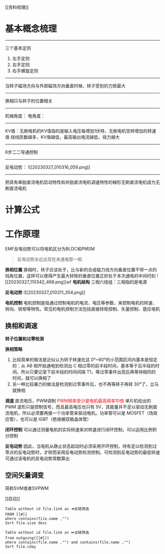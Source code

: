 [[资料梳理]]


# 基本概念梳理
***
三个基本定则
1. 左手定则
2. 右手定则
3. 右手螺旋定则
***
当转子磁场方向与外部磁场方向垂直时候，转子受到的力矩最大
***
换相只与转子的位置相关
***
机械角度：
电角度：
___
KV值：无刷电机的KV值指的是输入电压每增加1伏特，无刷电机空转增加的转速值
绕线匝数越多，KV值越低，最高输出电流越低，扭力越大
___
6步二二导通控制
___
反电动势：
![[20230327_010316_059.png]]
___
把具有串励直流电机启动特性和并励直流电机调速特性的梯形无刷直流电机成为无刷直流电机

# 计算公式

# 工作原理

EMF反电动势可以将电机区分为BLDC和PMSM
>反电动势永远出现在未通电那一相

**换相位置**
换相时，转子应该处于，比与新的合成磁力线方向垂直位置不带一点的钝角位置，这样可以使得产生最大转矩的垂直位置正好处于本次通电的中间时刻
![[20230327_110342_468.png]]wf
**电机结构**
三相六绕组：三相指的是电源

**反电动势**
![[20230327_010311_354.png]]


**电机控制**
电机控制是指通过控制电机的电流、电压等参数，来控制电机的转速、转向、转矩等特性。常见的电机控制方法包括直接转矩控制、矢量控制、感应电机
## 换相和调速
**转子位置和过零检测**

**换相策略**
1. 比较简单的做法是近似认为转子转速在这 0°~60°的小范围区间内基本是恒定的：从 AB 相开始通电到检测出 C 相过零的前半段时间，基本等于后半段的时间。所以只要记录下前半段的时间间隔 T1，等过零事件出现后再等待相同的时间，就可以换相了
2. 另一种比较暴力的做法是检测到过零事件后，也不再等转子再转 30°了，立马就换相

**调速**
直流电压，PWM调制
<font color = red>PWM频率至少是电机最高频率10倍</font>
单片机给出的 PWM 波形只是控制信号，而且最高电压也只有 5V，其能量并不足以驱动无刷直流电机，所以必须要再接一个功率管来驱动电机。功率管可以是 MOSFET（场效应管），也可以是 IGBT（绝缘栅双极晶体管）

**闭环控制**
可以通过测量电机的实际转速来对转速进行闭环控制，可以运用比例积分控制

**反电动势**
因此，当电机从静止状态起动时必须采用开环控制，待有足以检测到过零点的反电动势时，才转而采用反电动势检测控制。可检测到反电动势的最低转速可通过该电机的反电动势常数算出

## 空间矢量调变
简称SVM或者SVPWM


[[启动]]


```dataview
Table without id file.link as ⏪反链筛选
FROM [[#]]
where contains(file.name ,"") 
Sort file.size desc 
```

```dataview
Table without id file.link as ⏩出链筛选
from outgoing([[#]])
where contains(file.name ,"") and contains(file.name ,"")
Sort file.cday 
```




